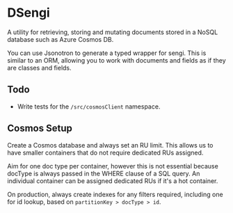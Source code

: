 # DSengi

A utility for retrieving, storing and mutating documents stored in a NoSQL
database such as Azure Cosmos DB.

You can use Jsonotron to generate a typed wrapper for sengi. This is similar to
an ORM, allowing you to work with documents and fields as if they are classes
and fields.

## Todo

- Write tests for the `/src/cosmosClient` namespace.

## Cosmos Setup

Create a Cosmos database and always set an RU limit. This allows us to have
smaller containers that do not require dedicated RUs assigned.

Aim for one doc type per container, however this is not essential because
docType is always passed in the WHERE clause of a SQL query. An individual
container can be assigned dedicated RUs if it's a hot container.

On production, always create indexes for any filters required, including one for
id lookup, based on `partitionKey > docType > id`.

